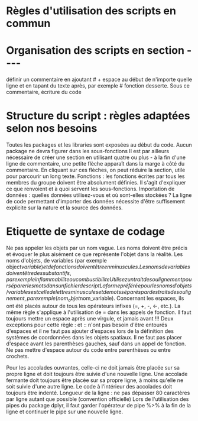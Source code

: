 # Règles d'utilisation des scripts en commun
# Organisation des scripts en section ----
définir un commentaire en ajoutant # + espace au début de n'importe quelle ligne et en tapant du texte après, par exemple # fonction desserte. Sous ce commentaire, écriture du code

# Structure du script : règles adaptées selon nos besoins
Toutes les packages et les libraries sont exposées au début du code. Aucun package ne devra figurer dans les sous-fonctions
Il est par ailleurs nécessaire de créer une section en utilisant quatre ou plus - à la fin d'une ligne de commentaire, une petite flèche apparaît dans la marge à côté du commentaire. En cliquant sur ces flèches, on peut réduire la section, utile pour parcourir un long texte.
Fonctions : les fonctions écrites par tous les membres du groupe doivent être absolument définies. Il s'agit d'expliquer ce que renvoient et à quoi servent les sous-fonctions.
Importation de données : quelles données utilisez-vous et où sont-elles stockées ? La ligne de code permettant d'importer des données nécessite d'être suffisement explicite sur la nature et la source des données.

# Etiquette de syntaxe de codage
Ne pas appeler les objets par un nom vague. Les noms doivent être précis et évoquer le plus aisément ce que représente l'objet dans la réalité.
Les noms d'objets, de variables (par exemple object$variable) et de fonctions doivent être en minuscules.
Les noms de variables doivent être des substantifs, par exemple inflammabilite ou combustibilite
Utilisez un trait de soulignement pour séparer les mots dans un fichier de script
La forme préférée pour les noms d'objets/variables est celle de lettres minuscules et de mots séparés par des traits de soulignement, par exemple (nom_objet$nom_variable).
Concernant les espaces, ils ont été placés autour de tous les opérateurs infixes (=, +, -, <-, etc.). La même règle s'applique à l'utilisation de = dans les appels de fonction. Il faut toujours mettre un espace après une virgule, et jamais avant !!!
Deux exceptions pour cette règle : et :: n'ont pas besoin d'être entourés d'espaces et il ne faut pas ajouter d'espaces lors de la définition des systèmes de coordonnées dans les objets spatiaux.
Il ne faut pas placer d'espace avant les parenthèses gauches, sauf dans un appel de fonction.
Ne pas mettre d'espace autour du code entre parenthèses ou entre crochets.

Pour les accolades ouvrantes, celle-ci ne doit jamais être placée sur sa propre ligne et doit toujours être suivie d'une nouvelle ligne. Une accolade fermante doit toujours être placée sur sa propre ligne, à moins qu'elle ne soit suivie d'une autre ligne. Le code à l'intérieur des accolades doit toujours être indenté.
Longueur de la ligne : ne pas dépasser 80 caractères par ligne autant que possible (convention officielle)
Lors de l'utilisation des pipes du package dplyr, il faut garder l'opérateur de pipe %>% à la fin de la ligne et continuer le pipe sur une nouvelle ligne.




